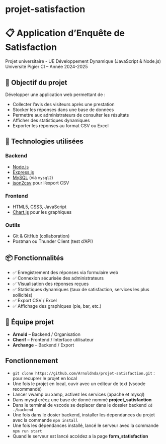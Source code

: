 # projet-satisfaction
# 📋 Application d’Enquête de Satisfaction

Projet universitaire - UE Développement Dynamique (JavaScript & Node.js)  
Université Pigier CI – Année 2024-2025

## 🧠 Objectif du projet

Développer une application web permettant de :
- Collecter l’avis des visiteurs après une prestation
- Stocker les réponses dans une base de données
- Permettre aux administrateurs de consulter les résultats
- Afficher des statistiques dynamiques
- Exporter les réponses au format CSV ou Excel

## 🔧 Technologies utilisées

### Backend
- [Node.js](https://nodejs.org/)
- [Express.js](https://expressjs.com/)
- [MySQL](https://www.mysql.com/) (via `mysql2`)
- [json2csv](https://www.npmjs.com/package/json2csv) pour l’export CSV

### Frontend
- HTML5, CSS3, JavaScript
- [Chart.js](https://www.chartjs.org/)  pour les graphiques

### Outils
- Git & GitHub (collaboration)
- Postman ou Thunder Client (test d’API)

## 📦 Fonctionnalités

- ✅ Enregistrement des réponses via formulaire web
- ✅ Connexion sécurisée des administrateurs
- ✅ Visualisation des réponses reçues
- ✅ Statistiques dynamiques (taux de satisfaction, services les plus sollicités)
- ✅ Export CSV / Excel
- ✅ Affichage des graphiques (pie, bar, etc.)

## 👥 Équipe projet

- **Arnold** – Backend / Organisation
- **Cherif** – Frontend / Interface utilisateur
- **Archange** – Backend / Export 

## Fonctionnement 

- `git clone https://github.com/Arnoldnda/projet-satisfaction.git` : pour recuprer le projet en local 
- Une fois le projet en local, ouvir avec un editeur de text (vscode recommandé)
- Lancer vwamp ou xamp, activez les services (apache et mysql)
- Dans mysql créez une base de donné nommé **project_satisfaction**
- Dans le terminal de vscode se deplacer dans le dossier backend `cd ./backend`
- Une fois dans le dosier backend, installer les dependances du projet avec la commande `npm install`
- Une fois les dépendances installé, lancé le serveur avec la commande `npm run start`
- Quand le serveur est lancé accédez a la page **form_statisfaction**
